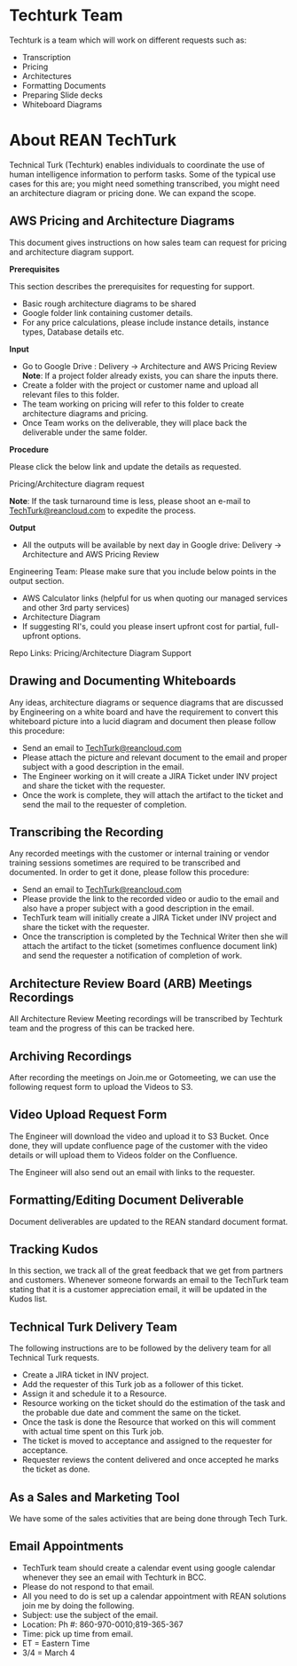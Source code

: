 # Techturk Team

Techturk is a team which will work on different requests such as:
- Transcription
- Pricing
- Architectures
- Formatting Documents
- Preparing Slide decks
- Whiteboard Diagrams

# About REAN TechTurk

Technical Turk (Techturk) enables individuals to coordinate the use of human intelligence information to perform tasks. Some of the typical use cases for this are; you might need something transcribed, you might need an architecture diagram or pricing done. We can expand the scope. 

## AWS Pricing and Architecture Diagrams

This document gives instructions on how sales team can request for pricing and architecture diagram support. 

**Prerequisites**

This section describes the prerequisites for requesting for support. 
- Basic rough architecture diagrams to be shared
- Google folder link containing customer details.
- For any price calculations, please include instance details, instance types, Database details etc.

**Input**

- Go to Google Drive : Delivery -> Architecture and AWS Pricing Review
    **Note**: If a project folder already exists, you can share the inputs there.
- Create a folder with the project or customer name and upload all relevant files to this folder.
- The team working on pricing will refer to this folder to create architecture diagrams and pricing.
- Once Team works on the deliverable, they will place back the deliverable under the same folder.

**Procedure**

Please click the below link and update the details as requested.

Pricing/Architecture diagram request 

**Note**: If the task turnaround time is less, please shoot an e-mail to TechTurk@reancloud.com to expedite the process.

**Output**

- All the outputs will be available by next day in Google drive: Delivery -> Architecture and AWS Pricing Review

Engineering Team: Please make sure that you include below points in the output section.
- AWS Calculator links (helpful for us when quoting our managed services and other 3rd party services)
- Architecture Diagram 
- If suggesting RI's, could you please insert upfront cost for partial, full-upfront options.

Repo Links: Pricing/Architecture Diagram Support

## Drawing and Documenting Whiteboards

Any ideas, architecture diagrams or sequence diagrams that are discussed by Engineering on a white board and have the requirement to convert this whiteboard picture into a lucid diagram and document then please follow this procedure:
- Send an email to TechTurk@reancloud.com
- Please attach the picture and relevant document to the email and proper subject with a good description in the email.
- The Engineer working on it will create a JIRA Ticket under INV project and share the ticket with the requester.
- Once the work is complete, they will attach the artifact to the ticket and send the mail to the requester of completion.

## Transcribing the Recording

Any recorded meetings with the customer or internal training or vendor training sessions sometimes are required to be transcribed and documented. In order to get it done, please follow this procedure:
- Send an email to TechTurk@reancloud.com
- Please provide the link to the recorded video or audio to the email and also have a proper subject with a good description in the email.
- TechTurk team will initially create a JIRA Ticket under INV project and share the ticket with the requester.
- Once the transcription is completed by the Technical Writer then she will attach the artifact to the ticket (sometimes confluence document link) and send the requester a notification of completion of work.

## Architecture Review Board (ARB) Meetings Recordings

All Architecture Review Meeting recordings will be transcribed by Techturk team and the progress of this can be tracked here.

## Archiving Recordings

After recording the meetings on Join.me or Gotomeeting, we can use the following request form to upload the Videos to S3.

## Video Upload Request Form

The Engineer will download the video and upload it to S3 Bucket. Once done, they will update confluence page of the customer with the video details or will upload them to Videos folder on the Confluence. 

The Engineer will also send out an email with links to the requester.

## Formatting/Editing Document Deliverable

Document deliverables are updated to the REAN standard document format. 

## Tracking Kudos

In this section, we track all of the great feedback that we get from partners and customers.
Whenever someone forwards an email to the TechTurk team stating that it is a customer appreciation email, it will be updated in the Kudos list.

## Technical Turk Delivery Team

The following instructions are to be followed by the delivery team for all Technical Turk requests. 
- Create a JIRA ticket in INV project.
- Add the requester of this Turk job as a follower of this ticket.
- Assign it and schedule it to a Resource.
- Resource working on the ticket should do the estimation of the task and the probable due date and comment the same on the ticket.
- Once the task is done the Resource that worked on this will comment with actual time spent on this Turk job.
- The ticket is moved to acceptance and assigned to the requester for acceptance.
- Requester reviews the content delivered and once accepted he marks the ticket as done.

## As a Sales and Marketing Tool

We have some of the sales activities that are being done through Tech Turk.

## Email Appointments

- TechTurk team should create a calendar event using google calendar whenever they see an email with Techturk in BCC. 
- Please do not respond to that email. 
- All you need to do is set up a calendar appointment with REAN solutions join me by doing the following. 
- Subject: use the subject of the email. 
- Location: Ph #: 860-970-0010;819-365-367
- Time: pick up time from email. 
- ET = Eastern Time
- 3/4 = March 4
